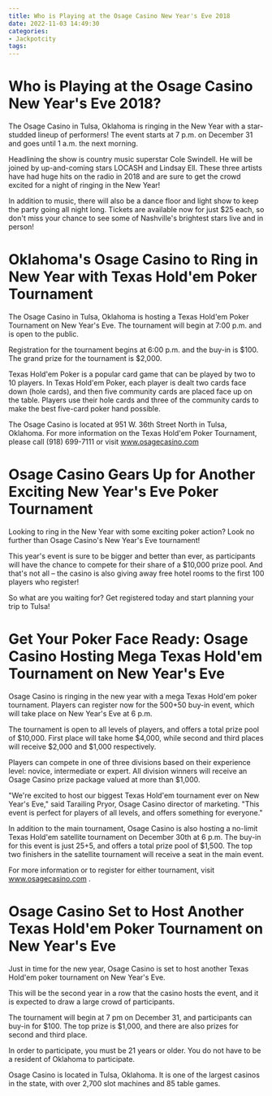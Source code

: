 ```yaml
---
title: Who is Playing at the Osage Casino New Year's Eve 2018 
date: 2022-11-03 14:49:30
categories:
- Jackpotcity
tags:
---
```



#  Who is Playing at the Osage Casino New Year's Eve 2018? 

The Osage Casino in Tulsa, Oklahoma is ringing in the New Year with a star-studded lineup of performers! The event starts at 7 p.m. on December 31 and goes until 1 a.m. the next morning.

Headlining the show is country music superstar Cole Swindell. He will be joined by up-and-coming stars LOCASH and Lindsay Ell. These three artists have had huge hits on the radio in 2018 and are sure to get the crowd excited for a night of ringing in the New Year!

In addition to music, there will also be a dance floor and light show to keep the party going all night long. Tickets are available now for just $25 each, so don't miss your chance to see some of Nashville's brightest stars live and in person!

#  Oklahoma's Osage Casino to Ring in New Year with Texas Hold'em Poker Tournament 

The Osage Casino in Tulsa, Oklahoma is hosting a Texas Hold'em Poker Tournament on New Year's Eve. The tournament will begin at 7:00 p.m. and is open to the public.

Registration for the tournament begins at 6:00 p.m. and the buy-in is $100. The grand prize for the tournament is $2,000.

Texas Hold'em Poker is a popular card game that can be played by two to 10 players. In Texas Hold'em Poker, each player is dealt two cards face down (hole cards), and then five community cards are placed face up on the table. Players use their hole cards and three of the community cards to make the best five-card poker hand possible.

The Osage Casino is located at 951 W. 36th Street North in Tulsa, Oklahoma. For more information on the Texas Hold'em Poker Tournament, please call (918) 699-7111 or visit www.osagecasino.com

#  Osage Casino Gears Up for Another Exciting New Year's Eve Poker Tournament 

Looking to ring in the New Year with some exciting poker action? Look no further than Osage Casino's New Year's Eve tournament!

This year's event is sure to be bigger and better than ever, as participants will have the chance to compete for their share of a $10,000 prize pool. And that's not all – the casino is also giving away free hotel rooms to the first 100 players who register!

So what are you waiting for? Get registered today and start planning your trip to Tulsa!

#  Get Your Poker Face Ready: Osage Casino Hosting Mega Texas Hold'em Tournament on New Year's Eve 

Osage Casino is ringing in the new year with a mega Texas Hold'em poker tournament. Players can register now for the $500+$50 buy-in event, which will take place on New Year's Eve at 6 p.m.

The tournament is open to all levels of players, and offers a total prize pool of $10,000. First place will take home $4,000, while second and third places will receive $2,000 and $1,000 respectively.

Players can compete in one of three divisions based on their experience level: novice, intermediate or expert. All division winners will receive an Osage Casino prize package valued at more than $1,000.

"We're excited to host our biggest Texas Hold'em tournament ever on New Year's Eve," said Tarailing Pryor, Osage Casino director of marketing. "This event is perfect for players of all levels, and offers something for everyone."

In addition to the main tournament, Osage Casino is also hosting a no-limit Texas Hold'em satellite tournament on December 30th at 6 p.m. The buy-in for this event is just $25+$5, and offers a total prize pool of $1,500. The top two finishers in the satellite tournament will receive a seat in the main event.

For more information or to register for either tournament, visit www.osagecasino.com .

#  Osage Casino Set to Host Another Texas Hold'em Poker Tournament on New Year's Eve

Just in time for the new year, Osage Casino is set to host another Texas Hold'em poker tournament on New Year's Eve.

This will be the second year in a row that the casino hosts the event, and it is expected to draw a large crowd of participants.

The tournament will begin at 7 pm on December 31, and participants can buy-in for $100. The top prize is $1,000, and there are also prizes for second and third place.

In order to participate, you must be 21 years or older. You do not have to be a resident of Oklahoma to participate.

Osage Casino is located in Tulsa, Oklahoma. It is one of the largest casinos in the state, with over 2,700 slot machines and 85 table games.